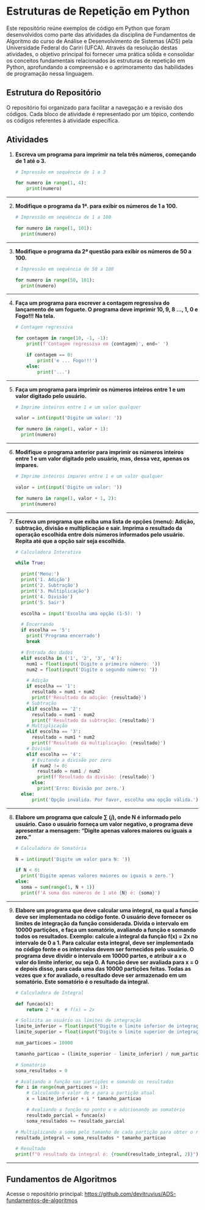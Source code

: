 # Estruturas de Repetição em Python

Este repositório reúne exemplos de código em Python que foram desenvolvidos como parte das atividades da disciplina de Fundamentos de Algoritmo do curso de Análise e Desenvolvimento de Sistemas (ADS) pela Universidade Federal do Cariri (UFCA). Através da resolução destas atividades, o objetivo principal foi fornecer uma prática sólida e consolidar os conceitos fundamentais relacionados às estruturas de repetição em Python, aprofundando a compreensão e o aprimoramento das habilidades de programação nessa linguagem.

## Estrutura do Repositório

O repositório foi organizado para facilitar a navegação e a revisão dos códigos. Cada bloco de atividade é representado por um tópico, contendo os códigos referentes à atividade específica.

## Atividades

1. **Escreva um programa para imprimir na tela três números, começando de 1 até o 3.**<br>

    ```python
    # Impressão em sequência de 1 a 3
    
    for numero in range(1, 4):
        print(numero)
    ```
<hr>

2. **Modifique o programa da 1ª. para exibir os números de 1 a 100.**

    ```python
    # Impressão em sequência de 1 a 100
    
    for numero in range(1, 101):
      print(numero)
    ```
<hr> 

3. **Modifique o programa da 2ª questão para exibir os números de 50 a 100.**

    ```python
    # Impressão em sequência de 50 a 100
    
    for numero in range(50, 101):
      print(numero)
    ```
<hr>
 
4. **Faça um programa para escrever a contagem regressiva do lançamento de um foguete. O programa deve imprimir 10, 9, 8 ..., 1, 0 e Fogo!!! Na tela.**

    ```python
    # Contagem regressiva
    
    for contagem in range(10, -1, -1):
        print(f'Contagem regressiva em {contagem}', end=' ')
    
        if contagem == 0:
            print('e ... Fogo!!!')
        else:
            print('...')
    ```
<hr>

5. **Faça um programa para imprimir os números inteiros entre 1 e um valor digitado pelo usuário.**

    ```python
    # Imprime inteiros entre 1 e um valor qualquer
    
    valor = int(input('Digite um valor: '))
    
    for numero in range(1, valor + 1):
      print(numero)
    ```
<hr>

6. **Modifique o programa anterior para imprimir os números inteiros entre 1 e um valor digitado pelo usuário, mas, dessa vez, apenas os ímpares.**<br>

    ```python
    # Imprime inteiros ímpares entre 1 e um valor qualquer
    
    valor = int(input('Digite um valor: '))
    
    for numero in range(1, valor + 1, 2):
      print(numero)
    ```
<hr>

7. **Escreva um programa que exiba uma lista de opções (menu): Adição, subtração, divisão e multiplicação e sair. Imprima o resultado da operação escolhida entre dois números informados pelo usuário. Repita até que a opção sair seja escolhida.**

    ```python
    # Calculadora Interativa
    
    while True:
    
      print('Menu:')
      print('1. Adição')
      print('2. Subtração')
      print('3. Multiplicação')
      print('4. Divisão')
      print('5. Sair')
    
      escolha = input('Escolha uma opção (1-5): ')
    
      # Encerrando
      if escolha == '5':
        print('Programa encerrado')
        break
    
      # Entrada dos dados
      elif escolha in ('1', '2', '3', '4'):
        num1 = float(input('Digite o primeiro número: '))
        num2 = float(input('Digite o segundo número: '))
    
        # Adição
        if escolha == '1':
          resultado = num1 + num2
          print(f'Resultado da adição: {resultado}')
        # Subtração
        elif escolha == '2':
          resultado = num1 - num2
          print(f'Resultado da subtração: {resultado}')
        # Multiplicação
        elif escolha == '3':
          resultado = num1 * num2
          print(f'Resultado da multiplicação: {resultado}')
        # Divisão
        elif escolha == '4':
          # Evitando a divisão por zero
          if num2 != 0:
            resultado = num1 / num2
            print(f'Resultado da divisão: {resultado}')
          else:
            print('Erro: Divisão por zero.')
      else:
          print('Opção inválida. Por favor, escolha uma opção válida.')
    ```
<hr>

8. **Elabore um programa que calcule ∑ (𝑗), onde N é informado pelo usuário. Caso o usuário forneça um valor negativo, o programa deve apresentar a mensagem: “Digite apenas valores maiores ou iguais a zero.”**    

    ```python
    # Calculadora de Somatória
    
    N = int(input('Digite um valor para N: '))
    
    if N < 0:
      print('Digite apenas valores maiores ou iguais a zero.')
    else:
      soma = sum(range(1, N + 1))
      print(f'A soma dos números de 1 até {N} é: {soma}')
    ```
<hr>

9. **Elabore um programa que deve calcular uma integral, na qual a função deve ser implementada no código fonte. O usuário deve fornecer os limites de integração da função considerada. Divida o intervalo em 10000 partições, e faça um somatório, avaliando a função e somando todos os resultados.   Exemplo: calcule a integral da função f(x) = 2x no intervalo de 0 a 1. Para calcular esta integral, deve ser implementada no código fonte e os intervalos devem ser fornecidos pelo usuário. O programa deve dividir o intervalo em 10000 partes, e atribuir a x o valor do limite inferior, ou seja 0.  A função deve ser avaliada para x = 0 e depois disso, para cada uma das 10000 partições feitas. Todas as vezes que x for avaliado, o resultado deve ser armazenado em um somatório. Este somatório é o resultado da integral.**

    ```python
    # Calculadora de Integral
    
    def funcao(x):
        return 2 * x  # f(x) = 2x
    
    # Solicita ao usuário os limites de integração
    limite_inferior = float(input("Digite o limite inferior de integração: "))
    limite_superior = float(input("Digite o limite superior de integração: "))
    
    num_particoes = 10000
    
    tamanho_particao = (limite_superior - limite_inferior) / num_particoes
    
    # Somatório
    soma_resultados = 0
    
    # Avaliando a função nas partições e somando os resultados
    for i in range(num_particoes + 1):
        # Calculando o valor de x para a partição atual
        x = limite_inferior + i * tamanho_particao
    
        # Avaliando a função no ponto x e adicionando ao somatório
        resultado_parcial = funcao(x)
        soma_resultados += resultado_parcial
    
    # Multiplicando a soma pelo tamanho de cada partição para obter o resultado da integral
    resultado_integral = soma_resultados * tamanho_particao
    
    # Resultado
    print(f"O resultado da integral é: {round(resultado_integral, 2)}")
    ```
<hr>

## Fundamentos de Algoritmos

Acesse o repositório principal: https://github.com/devitruvius/ADS-fundamentos-de-algoritmos
